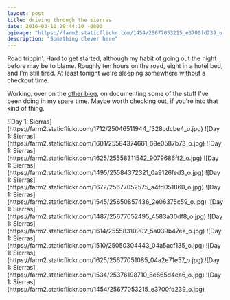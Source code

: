 ```yaml
---
layout: post
title: driving through the sierras
date: 2016-03-10 09:44:10 -0800
ogimage: "https://farm2.staticflickr.com/1454/25677053215_e3700fd239_o.jpg"
description: "Something clever here"
---
```


Road trippin'. Hard to get started, although my habit of going out the night before may be to blame. Roughly ten hours on the road, eight in a hotel bed, and I'm still tired. At least tonight we're sleeping somewhere without a checkout time.

Working, over on the [other blog](http://midnight.computer), on documenting some of the stuff I've been doing in my spare time. Maybe worth checking out, if you're into that kind of thing.

<span style="display:block;" class="center">
  ![Day 1: Sierras](https://farm2.staticflickr.com/1712/25046511944_f328cdcbe4_o.jpg)
![Day 1: Sierras](https://farm2.staticflickr.com/1601/25584374661_68e0587b73_o.jpg)
![Day 1: Sierras](https://farm2.staticflickr.com/1625/25558311542_9079686ff2_o.jpg)
![Day 1: Sierras](https://farm2.staticflickr.com/1495/25584372321_0a9126fed3_o.jpg)
![Day 1: Sierras](https://farm2.staticflickr.com/1672/25677052575_a4fd051860_o.jpg)
![Day 1: Sierras](https://farm2.staticflickr.com/1545/25650857436_2e06375c59_o.jpg)
![Day 1: Sierras](https://farm2.staticflickr.com/1487/25677052495_4583a30df8_o.jpg)
![Day 1: Sierras](https://farm2.staticflickr.com/1614/25558310902_5a039b47ea_o.jpg)
![Day 1: Sierras](https://farm2.staticflickr.com/1510/25050304443_04a5acf135_o.jpg)
![Day 1: Sierras](https://farm2.staticflickr.com/1625/25677051085_04a2e71e57_o.jpg)
![Day 1: Sierras](https://farm2.staticflickr.com/1534/25376198710_8e865d4ea6_o.jpg)
![Day 1: Sierras](https://farm2.staticflickr.com/1454/25677053215_e3700fd239_o.jpg)
</span>
